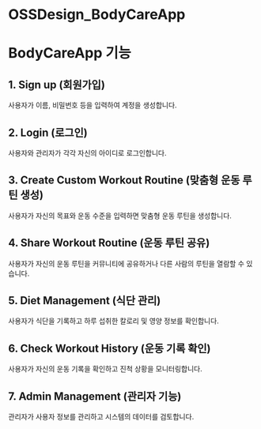 # OSSDesign_BodyCareApp

# BodyCareApp 기능

## 1. Sign up (회원가입)
사용자가 이름, 비밀번호 등을 입력하여 계정을 생성합니다.

## 2. Login (로그인)
사용자와 관리자가 각각 자신의 아이디로 로그인합니다.

## 3. Create Custom Workout Routine (맞춤형 운동 루틴 생성)
사용자가 자신의 목표와 운동 수준을 입력하면 맞춤형 운동 루틴을 생성합니다.

## 4. Share Workout Routine (운동 루틴 공유)
사용자가 자신의 운동 루틴을 커뮤니티에 공유하거나 다른 사람의 루틴을 열람할 수 있습니다.

## 5. Diet Management (식단 관리)
사용자가 식단을 기록하고 하루 섭취한 칼로리 및 영양 정보를 확인합니다.

## 6. Check Workout History (운동 기록 확인)
사용자가 자신의 운동 기록을 확인하고 진척 상황을 모니터링합니다.

## 7. Admin Management (관리자 기능)
관리자가 사용자 정보를 관리하고 시스템의 데이터를 검토합니다.
